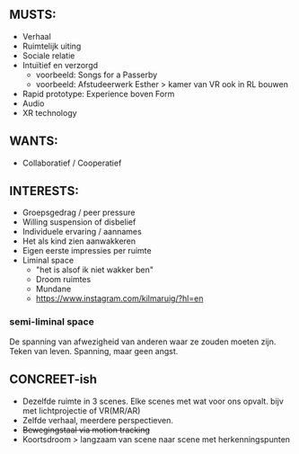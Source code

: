 ## MUSTS:
- Verhaal
- Ruimtelijk uiting
- Sociale relatie
- Intuïtief en verzorgd
	- voorbeeld: Songs for a Passerby
	- voorbeeld: Afstudeerwerk Esther > kamer van VR ook in RL bouwen
- Rapid prototype: Experience boven Form
- Audio
- XR technology

## WANTS:
- Collaboratief / Cooperatief


## INTERESTS:
- Groepsgedrag / peer pressure
- Willing suspension of disbelief
- Individuele ervaring / aannames
- Het als kind zien aanwakkeren
- Eigen eerste impressies per ruimte
- Liminal space 
	- "het is alsof ik niet wakker ben"
	- Droom ruimtes
	- Mundane
	- https://www.instagram.com/kilmaruig/?hl=en


### semi-liminal space
De spanning van afwezigheid van anderen waar ze zouden moeten zijn. Teken van leven. 
Spanning, maar geen angst.

## CONCREET-ish
- Dezelfde ruimte in 3 scenes. Elke scenes met wat voor ons opvalt. bijv met lichtprojectie of VR(MR/AR)
- Zelfde verhaal, meerdere perspectieven.
- ~~Bewegingstaal via motion tracking~~
- Koortsdroom > langzaam van scene naar scene met herkenningspunten


